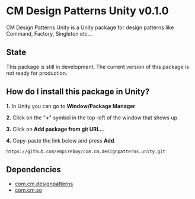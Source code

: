 # CM Design Patterns Unity v0.1.0

CM Design Patterns Unity is a Unity package for design patterns like Command, Factory, Singleton etc...

## State

This package is still in development. The current version of this package is not ready for production.

## How do I install this package in Unity?

**1.** In Unity you can go to **Window/Package Manager**.

**2.** Click on the "**+**" symbol in the top-left of the window that shows up.

**3.** Click on **Add package from git URL...**

**4.** Copy-paste the link below and press **Add**.

`
https://github.com/empireboy/com.cm.designpatterns.unity.git
`

## Dependencies

* [com.cm.designpatterns](https://github.com/empireboy/com.cm.designpatterns)
* [com.cm.so](https://github.com/empireboy/com.cm.so)
